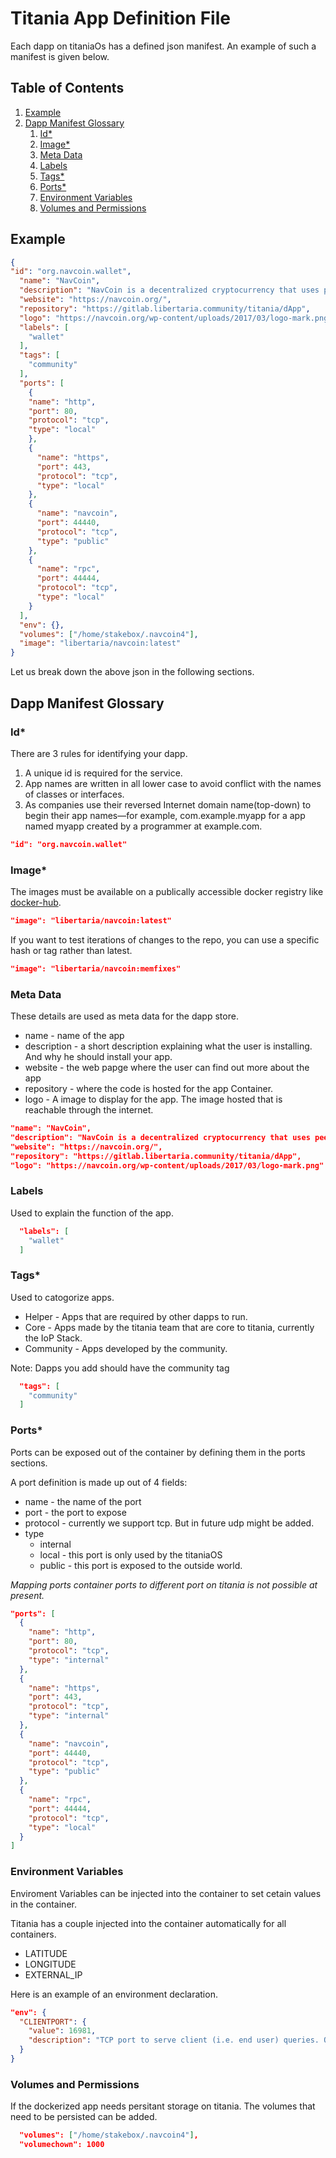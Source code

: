 # Titania App Definition File

Each dapp on titaniaOs has a defined json manifest. An example of such a manifest is given below.

## Table of Contents

1. [Example](#example)
2. [Dapp Manifest Glossary](#dapp-manifest-glossary)
    1. [Id*](#id)
    2. [Image*](#image)
    3. [Meta Data](#meta-data)
    4. [Labels](#labels)
    5. [Tags*](#tags)
    6. [Ports*](#ports)
    7. [Environment Variables](#environment-variables)
    8. [Volumes and Permissions](#volumes-and-permissions)

## Example

```json
{
"id": "org.navcoin.wallet",
  "name": "NavCoin",
  "description": "NavCoin is a decentralized cryptocurrency that uses peer-to-peer technology to operate with no central authority or banks; managing transactions and the issuing of NavCoin is carried out collectively by the network. NavCoin is open-source; its design is public, nobody owns or controls NavCoin and everyone can take part.",
  "website": "https://navcoin.org/",
  "repository": "https://gitlab.libertaria.community/titania/dApp",
  "logo": "https://navcoin.org/wp-content/uploads/2017/03/logo-mark.png",
  "labels": [
    "wallet"
  ],
  "tags": [
    "community"
  ],
  "ports": [
    {
    "name": "http",
    "port": 80,
    "protocol": "tcp",
    "type": "local"
    },
    {
      "name": "https",
      "port": 443,
      "protocol": "tcp",
      "type": "local"
    },
    {
      "name": "navcoin",
      "port": 44440,
      "protocol": "tcp",
      "type": "public"
    },
    {
      "name": "rpc",
      "port": 44444,
      "protocol": "tcp",
      "type": "local"
    }
  ],
  "env": {},
  "volumes": ["/home/stakebox/.navcoin4"],
  "image": "libertaria/navcoin:latest"
}
```

Let us break down the above json in the following sections.

## Dapp Manifest Glossary

### Id*

There are 3 rules for identifying your dapp.

1. A unique id is required for the service.
2. App names are written in all lower case to avoid conflict with the names of classes or interfaces.
3. As companies use their reversed Internet domain name(top-down) to begin their app names—for example, com.example.myapp for a app named myapp created by a programmer at example.com.

```json
"id": "org.navcoin.wallet"
```

### Image*

The images must be available on a publically accessible docker registry like [docker-hub](https://hub.docker.com).

```json
"image": "libertaria/navcoin:latest"
```

If you want to test iterations of changes to the repo, you can use a specific hash or tag rather than latest.

```json
"image": "libertaria/navcoin:memfixes"
```

### Meta Data

These details are used as meta data for the dapp store.

* name - name of the app
* description - a short description explaining what the user is installing. And why he should install your app.
* website - the web papge where the user can find out more about the app
* repository - where the code is hosted for the app Container.
* logo - A image to display for the app. The image hosted that is reachable through the internet.

```json
"name": "NavCoin",
"description": "NavCoin is a decentralized cryptocurrency that uses peer-to-peer technology to operate with no central authority or banks; managing transactions and the issuing of NavCoin is carried out collectively by the network. NavCoin is open-source; its design is public, nobody owns or controls NavCoin and everyone can take part.",
"website": "https://navcoin.org/",
"repository": "https://gitlab.libertaria.community/titania/dApp",
"logo": "https://navcoin.org/wp-content/uploads/2017/03/logo-mark.png"
  ```

### Labels

Used to explain the function of the app.

```json
  "labels": [
    "wallet"
  ]
```

### Tags*

Used to catogorize apps.

* Helper - Apps that are required by other dapps to run.
* Core -  Apps made by the titania team that are core to titania, currently the IoP Stack.
* Community - Apps developed by the community.

Note: Dapps you add should have the community tag

```json
  "tags": [
    "community"
  ]
```

### Ports*

Ports can be exposed out of the container by defining them in the ports sections.

A port definition is made up out of 4 fields:

* name - the name of the port
* port - the port to expose
* protocol - currently we support tcp. But in future udp might be added.
* type
  * internal
  * local - this port is only used by the titaniaOS
  * public - this port is exposed to the outside world.

*Mapping ports container ports to different port on titania is not possible at present.*

```json
"ports": [
  {
    "name": "http",
    "port": 80,
    "protocol": "tcp",
    "type": "internal"
  },
  {
    "name": "https",
    "port": 443,
    "protocol": "tcp",
    "type": "internal"
  },
  {
    "name": "navcoin",
    "port": 44440,
    "protocol": "tcp",
    "type": "public"
  },
  {
    "name": "rpc",
    "port": 44444,
    "protocol": "tcp",
    "type": "local"
  }
]
```

### Environment Variables

Enviroment Variables can be injected into the container to set cetain values in the container.

Titania has a couple injected into the container automatically for all containers.

* LATITUDE
* LONGITUDE
* EXTERNAL_IP

Here is an example of an environment declaration.

```json
"env": {
  "CLIENTPORT": {
    "value": 16981,
    "description": "TCP port to serve client (i.e. end user) queries. Optional,default value: 16981"
  }
}
```

### Volumes and Permissions

If the dockerized app needs persitant storage on titania. The volumes that need to be persisted can be added.

```json
  "volumes": ["/home/stakebox/.navcoin4"],
  "volumechown": 1000
```
